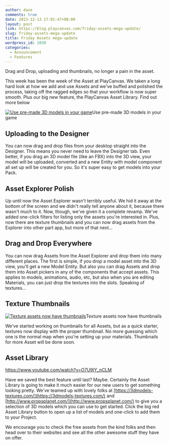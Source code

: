 ```yaml
---
author: dave
comments: true
date: 2013-12-13 17:01:47+00:00
layout: post
link: https://blog.playcanvas.com/friday-assets-mega-update/
slug: friday-assets-mega-update
title: Friday Assets mega-update
wordpress_id: 1030
categories:
  - Announcement
  - Features
---
```


Drag and Drop, uploading and thumbnails, no longer a pain in the asset.

This week has been the week of the Asset at PlayCanvas. We taken a long hard look at how we add and use Assets and we've buffed and polished the process, taking off the ragged edges so that your workflow is now super smooth. Plus our big new feature, the PlayCanvas Asset Library. Find out more below

[![Use pre-made 3D models in your game](https://blog.playcanvas.com/wp-content/uploads/2013/12/asset_library.jpg)](https://blog.playcanvas.com/wp-content/uploads/2013/12/asset_library.jpg)Use pre-made 3D models in your game

## Uploading to the Designer

You can now drag and drop files from your desktop straight into the Designer. This means you never need to leave the Designer tab. Even better, if you drag an 3D model file (like an FBX) into the 3D view, your model will be uploaded, converted and a new Entity with model component all set up will be created for you. So it's super easy to get models into your Pack.

## Asset Explorer Polish

Up until now the Asset Explorer wasn't terribly useful. We hid it away at the bottom of the screen and we didn't really tell anyone about it, because there wasn't much to it. Now, though, we've given it a complete revamp. We've added one-click filters for listing only the assets you're interested in. Plus, now there are texture thumbnails and you can now drag assets from the Explorer into other part app, but more of that next...

## Drag and Drop Everywhere

You can now drag Assets from the Asset Explorer and drop them into many different places. The first is simple, if you drop a model asset into the 3D view, you'll get a new Model Entity. But also you can drag Assets and drop them into Asset pickers in any of the components that accept assets. This applies to models, animations, audio, etc, but also when you are editing Materials, you can just drop the textures into the slots. Speaking of textures...

## Texture Thumbnails

[![Texture assets now have thumbnails](https://blog.playcanvas.com/wp-content/uploads/2013/12/asset_explorer.jpg)](https://blog.playcanvas.com/wp-content/uploads/2013/12/asset_explorer.jpg)Texture assets now have thumbnails

We've started working on thumbnails for all Assets, but as a quick starter, textures now display with the proper thumbnail. No more guessing which one is the normal map when you're setting up your materials. Thumbnails for more Asset will be done soon.

## Asset Library

https://www.youtube.com/watch?v=O7U9IY_nCLM

Have we saved the best feature until last? Maybe. Certainly the Asset Library is going to make it much easier for our new users to get something looking pretty. We've teamed up with lovely folks at [https://3dmodels-textures.com/](https://3dmodels-textures.com/) and [http://www.propsplanet.com/](http://www.propsplanet.com/) to give you a selection of 3D models which you can use to get started. Click the big red Asset Library button to open up a list of models and one-click to add them to your Project.

We encourage you to check the free assets from the kind folks and then head over to their websites and see all the other awesome stuff they have on offer.
